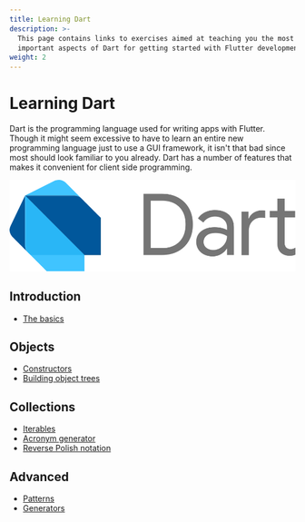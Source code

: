 ```yaml
---
title: Learning Dart
description: >-
  This page contains links to exercises aimed at teaching you the most
  important aspects of Dart for getting started with Flutter development.
weight: 2
---
```


# Learning Dart

Dart is the programming language used for writing apps with Flutter.
Though it might seem excessive to have to learn an entire new programming
language just to use a GUI framework, it isn't that bad since most should look
familiar to you already.
Dart has a number of features that makes it convenient for client side
programming.

![Dart logo](images/lockup_dart_horizontal.svg)

## Introduction

- [The basics](basics)

## Objects

- [Constructors](constructors)
- [Building object trees](object-trees)

## Collections

- [Iterables](iterables)
- [Acronym generator](acronym)
- [Reverse Polish notation](rpn)

## Advanced

- [Patterns](patterns)
- [Generators](generators)
